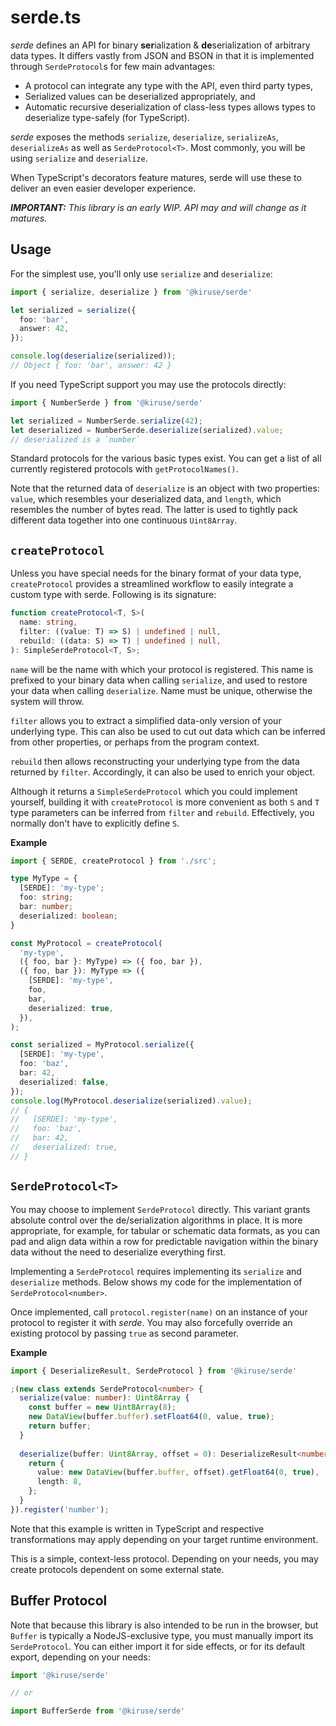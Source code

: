 # serde.ts
*serde* defines an API for binary **ser**ialization & **de**serialization of arbitrary data types. It differs vastly from JSON and BSON in that it is implemented through `SerdeProtocol`s for few main advantages:

- A protocol can integrate any type with the API, even third party types,
- Serialized values can be deserialized appropriately, and
- Automatic recursive deserialization of class-less types allows types to deserialize type-safely (for TypeScript).

*serde* exposes the methods `serialize`, `deserialize`, `serializeAs`, `deserializeAs` as well as `SerdeProtocol<T>`. Most commonly, you will be using `serialize` and `deserialize`.

When TypeScript's decorators feature matures, serde will use these to deliver an even easier developer experience.

***IMPORTANT:** This library is an early WIP. API may and will change as it matures.*

## Usage
For the simplest use, you'll only use `serialize` and `deserialize`:

```typescript
import { serialize, deserialize } from '@kiruse/serde'

let serialized = serialize({
  foo: 'bar',
  answer: 42,
});

console.log(deserialize(serialized));
// Object { foo: 'bar', answer: 42 }
```

If you need TypeScript support you may use the protocols directly:

```typescript
import { NumberSerde } from '@kiruse/serde'

let serialized = NumberSerde.serialize(42);
let deserialized = NumberSerde.deserialize(serialized).value;
// deserialized is a `number`
```

Standard protocols for the various basic types exist. You can get a list of all currently registered protocols with `getProtocolNames()`.

Note that the returned data of `deserialize` is an object with two properties: `value`, which resembles your deserialized data, and `length`, which resembles the number of bytes read. The latter is used to tightly pack different data together into one continuous `Uint8Array`.

## `createProtocol`
Unless you have special needs for the binary format of your data type, `createProtocol` provides a streamlined workflow to easily integrate a custom type with serde. Following is its signature:

```typescript
function createProtocol<T, S>(
  name: string,
  filter: ((value: T) => S) | undefined | null,
  rebuild: ((data: S) => T) | undefined | null,
): SimpleSerdeProtocol<T, S>;
```

`name` will be the name with which your protocol is registered. This name is prefixed to your binary data when calling `serialize`, and used to restore your data when calling `deserialize`. Name must be unique, otherwise the system will throw.

`filter` allows you to extract a simplified data-only version of your underlying type. This can also be used to cut out data which can be inferred from other properties, or perhaps from the program context.

`rebuild` then allows reconstructing your underlying type from the data returned by `filter`. Accordingly, it can also be used to enrich your object.

Although it returns a `SimpleSerdeProtocol` which you could implement yourself, building it with `createProtocol` is more convenient as both `S` and `T` type parameters can be inferred from `filter` and `rebuild`. Effectively, you normally don't have to explicitly define `S`.

**Example**

```typescript
import { SERDE, createProtocol } from './src';

type MyType = {
  [SERDE]: 'my-type';
  foo: string;
  bar: number;
  deserialized: boolean;
}

const MyProtocol = createProtocol(
  'my-type',
  ({ foo, bar }: MyType) => ({ foo, bar }),
  ({ foo, bar }): MyType => ({
    [SERDE]: 'my-type',
    foo,
    bar,
    deserialized: true,
  }),
);

const serialized = MyProtocol.serialize({
  [SERDE]: 'my-type',
  foo: 'baz',
  bar: 42,
  deserialized: false,
});
console.log(MyProtocol.deserialize(serialized).value);
// {
//   [SERDE]: 'my-type',
//   foo: 'baz',
//   bar: 42,
//   deserialized: true,
// }
```

## `SerdeProtocol<T>`
You may choose to implement `SerdeProtocol` directly. This variant grants absolute control over the de/serialization algorithms in place. It is more appropriate, for example, for tabular or schematic data formats, as you can pad and align data within a row for predictable navigation within the binary data without the need to deserialize everything first.

Implementing a `SerdeProtocol` requires implementing its `serialize` and `deserialize` methods. Below shows my code for the implementation of `SerdeProtocol<number>`.

Once implemented, call `protocol.register(name)` on an instance of your protocol to register it with *serde*. You may also forcefully override an existing protocol by passing `true` as second parameter.

**Example**

```typescript
import { DeserializeResult, SerdeProtocol } from '@kiruse/serde'

;(new class extends SerdeProtocol<number> {
  serialize(value: number): Uint8Array {
    const buffer = new Uint8Array(8);
    new DataView(buffer.buffer).setFloat64(0, value, true);
    return buffer;
  }
  
  deserialize(buffer: Uint8Array, offset = 0): DeserializeResult<number> {
    return {
      value: new DataView(buffer.buffer, offset).getFloat64(0, true),
      length: 8,
    };
  }
}).register('number');
```

Note that this example is written in TypeScript and respective transformations may apply depending on your target runtime environment.

This is a simple, context-less protocol. Depending on your needs, you may create protocols dependent on some external state.

## Buffer Protocol
Note that because this library is also intended to be run in the browser, but `Buffer` is typically a NodeJS-exclusive type, you must manually import its `SerdeProtocol`. You can either import it for side effects, or for its default export, depending on your needs:

```typescript
import '@kiruse/serde'

// or

import BufferSerde from '@kiruse/serde'
```
